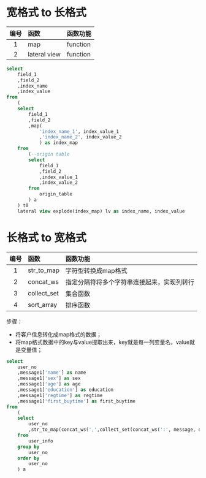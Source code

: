 # 宽格式 to 长格式
|编号|函数|函数功能|
|:---:|:---|:---|
|1|map|function|
|2|lateral view|function|

````sql
select
	field_1
	,field_2
	,index_name
	,index_value
from
	(
	select 
		field_1
		,field_2
		,map(
			'index_name_1', index_value_1
			,'index_name_2', index_value_2
			) as index_map
	from
		(--origin table
		select
			field_1
			,field_2
			,index_value_1
			,index_value_2
		from
		    origin_table
		) a 
	) t0
	lateral view explode(index_map) lv as index_name, index_value
````

# 长格式 to 宽格式

|编号|函数|函数功能|
|:---:|:---|:---|
|1|str_to_map|字符型转换成map格式|
|2|concat_ws|指定分隔符将多个字符串连接起来，实现列转行|
|3|collect_set|集合函数|
|4|sort_array|排序函数|

步骤：
- 将客户信息转化成map格式的数据；
- 将map格式数据中的key与value提取出来，key就是每一列变量名，value就是变量值；

````sql
select 	
    user_no	
    ,message1['name'] as name	
    ,message1['sex'] as sex	
    ,message1['age'] as age	
    ,message1['education'] as education	
    ,message1['regtime'] as regtime	
    ,message1['first_buytime'] as first_buytime	
from 	
    (
    select	
        user_no
        ,str_to_map(concat_ws(',',collect_set(concat_ws(':', message, detail)))) as message1	
    from 
        user_info	
    group by 
        user_no	
    order by 
        user_no	
    ) a 
````